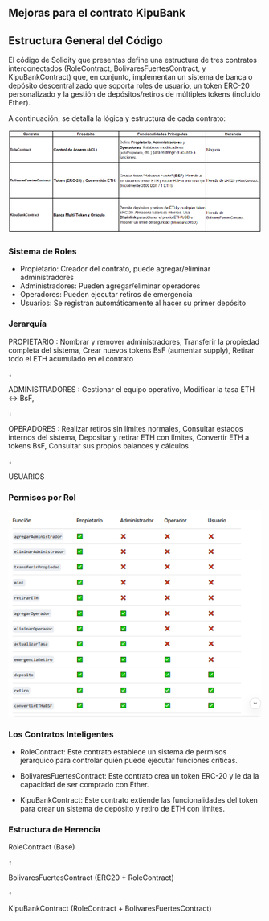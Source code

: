 ## Mejoras para el contrato KipuBank

## Estructura General del Código

El código de Solidity que presentas define una estructura de tres contratos interconectados (RoleContract, BolivaresFuertesContract, y KipuBankContract) que, en conjunto, implementan un sistema de banca o depósito descentralizado que soporta roles de usuario, un token ERC-20 personalizado y la gestión de depósitos/retiros de múltiples tokens (incluido Ether).

A continuación, se detalla la lógica y estructura de cada contrato:

<div align="center">
  <img src="..\img\contratos.png" alt="Permisos">
</div>


### Sistema de Roles

- Propietario: Creador del contrato, puede agregar/eliminar administradores
- Administradores: Pueden agregar/eliminar operadores
- Operadores: Pueden ejecutar retiros de emergencia
- Usuarios: Se registran automáticamente al hacer su primer depósito

### Jerarquía

PROPIETARIO : Nombrar y remover administradores, Transferir la propiedad completa del sistema, Crear nuevos tokens BsF (aumentar supply), Retirar todo el ETH acumulado en el contrato

    ↓

ADMINISTRADORES :   Gestionar el equipo operativo, Modificar la tasa ETH ↔ BsF, 

    ↓

OPERADORES : Realizar retiros sin límites normales, Consultar estados internos del sistema, Depositar y retirar ETH con límites, Convertir ETH a tokens BsF, Consultar sus propios balances y cálculos

    ↓

USUARIOS 

### Permisos por Rol

<div align="center">
  <img src="..\img\permisos.png" alt="Permisos">
</div>



### Los Contratos Inteligentes

- RoleContract: Este contrato establece un sistema de permisos jerárquico para controlar quién puede ejecutar funciones críticas.

- BolivaresFuertesContract: Este contrato crea un token ERC-20 y le da la capacidad de ser comprado con Ether.


- KipuBankContract: Este contrato extiende las funcionalidades del token para crear un sistema de depósito y retiro de ETH con límites.

### Estructura de Herencia

RoleContract (Base)

    ↑

BolivaresFuertesContract (ERC20 + RoleContract)  

    ↑

KipuBankContract (RoleContract + BolivaresFuertesContract)



